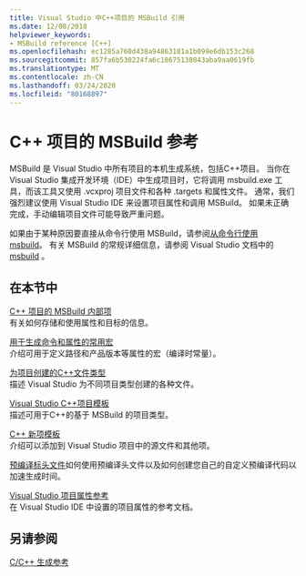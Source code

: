 ```yaml
---
title: Visual Studio 中C++项目的 MSBuild 引用
ms.date: 12/08/2018
helpviewer_keywords:
- MSBuild reference [C++]
ms.openlocfilehash: ec1285a760d438a94863181a1b099e6db153c268
ms.sourcegitcommit: 857fa6b530224fa6c18675138043aba9aa0619fb
ms.translationtype: MT
ms.contentlocale: zh-CN
ms.lasthandoff: 03/24/2020
ms.locfileid: "80168897"
---
```

# <a name="msbuild-reference-for-c-projects"></a>C++ 项目的 MSBuild 参考

MSBuild 是 Visual Studio 中所有项目的本机生成系统，包括C++项目。 当你在 Visual Studio 集成开发环境（IDE）中生成项目时，它将调用 msbuild.exe 工具，而该工具又使用 .vcxproj 项目文件和各种 .targets 和属性文件。 通常，我们强烈建议使用 Visual Studio IDE 来设置项目属性和调用 MSBuild。 如果未正确完成，手动编辑项目文件可能导致严重问题。

如果由于某种原因要直接从命令行使用 MSBuild，请参阅[从命令行使用 msbuild](../msbuild-visual-cpp.md)。 有关 MSBuild 的常规详细信息，请参阅 Visual Studio 文档中的[msbuild](/visualstudio/msbuild/msbuild) 。

## <a name="in-this-section"></a>在本节中

[C++ 项目的 MSBuild 内部项](msbuild-visual-cpp-overview.md)<br/>
有关如何存储和使用属性和目标的信息。

[用于生成命令和属性的常用宏](common-macros-for-build-commands-and-properties.md)<br/>
介绍可用于定义路径和产品版本等属性的宏（编译时常量）。

[为项目创建的C++文件类型](file-types-created-for-visual-cpp-projects.md)<br/>
描述 Visual Studio 为不同项目类型创建的各种文件。

[Visual Studio C++项目模板](visual-cpp-project-types.md)<br>
描述可用于C++的基于 MSBuild 的项目类型。

[C++ 新项模板](using-visual-cpp-add-new-item-templates.md)<br>
介绍可以添加到 Visual Studio 项目中的源文件和其他项。

[预编译标头文件](../creating-precompiled-header-files.md)如何使用预编译头文件以及如何创建您自己的自定义预编译代码以加速生成时间。

[Visual Studio 项目属性参考](property-pages-visual-cpp.md)<br/>
在 Visual Studio IDE 中设置的项目属性的参考文档。

## <a name="see-also"></a>另请参阅

[C/C++ 生成参考](c-cpp-building-reference.md)
